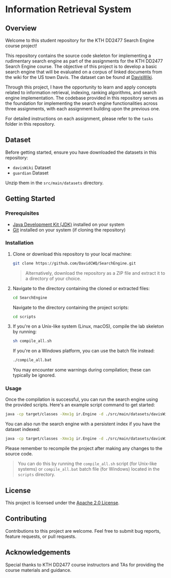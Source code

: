 # Information Retrieval System

## Overview

Welcome to this student repository for the KTH DD2477 Search Engine course project!

This repository contains the source code skeleton for implementing a rudimentary search engine as part of the assignments for the KTH DD2477 Search Engine course. The objective of this project is to develop a basic search engine that will be evaluated on a corpus of linked documents from the wiki for the US town Davis. The dataset can be found at [DavisWiki](https://daviswiki.org/).

Through this project, I have the opportunity to learn and apply concepts related to information retrieval, indexing, ranking algorithms, and search engine implementation. The codebase provided in this repository serves as the foundation for implementing the search engine functionalities across three assignments, with each assignment building upon the previous one.

For detailed instructions on each assignment, please refer to the `tasks` folder in this repository.

## Dataset

Before getting started, ensure you have downloaded the datasets in this repository:
- `davisWiki` Dataset
- `guardian` Dataset

Unzip them in the `src/main/datasets` directory.

## Getting Started

### Prerequisites
- [Java Development Kit (JDK)](https://www.oracle.com/java/technologies/javase-jdk11-downloads.html) installed on your system
- [Git](https://git-scm.com/) installed on your system (if cloning the repository)

### Installation

1. Clone or download this repository to your local machine:

   ```bash
   git clone https://github.com/DavidCWQ/SearchEngine.git
   ```

   > Alternatively, download the repository as a ZIP file and extract it to a directory of your choice.

2. Navigate to the directory containing the cloned or extracted files:

   ```bash
   cd SearchEngine
   ```

   Navigate to the directory containing the project scripts:

   ```bash
   cd scripts
   ```

3. If you're on a Unix-like system (Linux, macOS), compile the lab skeleton by running:

   ```bash
   sh compile_all.sh
   ```

   If you're on a Windows platform, you can use the batch file instead:

   ```bash
   ./compile_all.bat
   ```

   You may encounter some warnings during compilation; these can typically be ignored.

### Usage

Once the compilation is successful, you can run the search engine using the provided scripts. Here's an example script command to get started:

```bash
java -cp target/classes -Xmx1g ir.Engine -d ./src/main/datasets/davisWiki -l dd2477.png -p patterns.txt
```

You can also run the search engine with a persistent index if you have the dataset indexed:

```bash
java -cp target/classes -Xmx1g ir.Engine -d ./src/main/datasets/davisWiki -l dd2477.png -p patterns.txt -ni
```

Please remember to recompile the project after making any changes to the source code. 

> You can do this by running the `compile_all.sh` script (for Unix-like systems) or `compile_all.bat` batch file (for Windows) located in the `scripts` directory.

## License

This project is licensed under the [Apache 2.0 License](LICENSE).

## Contributing

Contributions to this project are welcome. Feel free to submit bug reports, feature requests, or pull requests.

## Acknowledgements

Special thanks to KTH DD2477 course instructors and TAs for providing the course materials and guidance.

